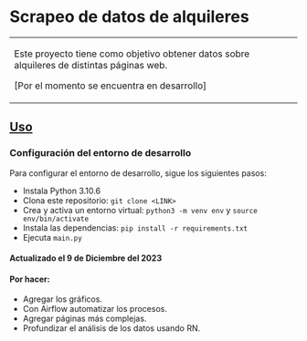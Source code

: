 # Scrapeo de datos de alquileres
<table>
<tr>
<td>

  Este proyecto tiene como objetivo obtener datos sobre alquileres de distintas páginas web.
  
  [Por el momento se encuentra en desarrollo]
</td>
</tr>
</table>


## [Uso](https://github.com/avalos-p/alquileres.git) 

###  Configuración del entorno de desarrollo

Para configurar el entorno de desarrollo, sigue los siguientes pasos:

- Instala Python 3.10.6
- Clona este repositorio: `git clone <LINK>`
- Crea y activa un entorno virtual: `python3 -m venv env` y `source env/bin/activate`
- Instala las dependencias: `pip install -r requirements.txt`
- Ejecuta `main.py`


#### Actualizado el 9 de Diciembre del 2023
#### Por hacer:
- Agregar los gráficos.
- Con Airflow automatizar los procesos. 
- Agregar páginas más complejas.
- Profundizar el análisis de los datos usando RN.